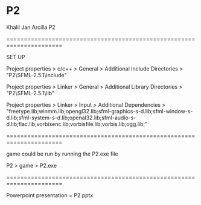 # P2
Khalil Jan Arcilla
P2

======================================================================

SET UP

Project properties > c/c++ > General > Additional Include Directories > "P2\SFML-2.5.1\include"


Project properties > Linker > General > Additional Library Directories > "P2\SFML-2.5.1\lib"


Project properties > Linker > Input > Additional Dependencies > "freetype.lib;winmm.lib;opengl32.lib;sfml-graphics-s-d.lib;sfml-window-s-d.lib;sfml-system-s-d.lib;openal32.lib;sfml-audio-s-d.lib;flac.lib;vorbisenc.lib;vorbisfile.lib;vorbis.lib;ogg.lib;"



======================================================================

game could be run by running the P2.exe file


P2 > game > P2.exe

======================================================================

Powerpoint presentation = P2.pptx
